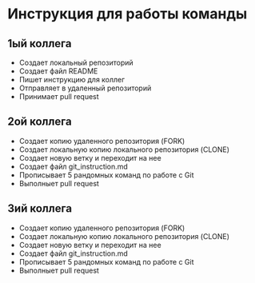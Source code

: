 # Инструкция для работы команды

## 1ый коллега

* Создает локальный репозиторий 
* Создает файл README 
* Пишет инструкцию для коллег
* Отправляет в удаленный репозиторий
* Принимает pull request

## 2ой коллега

* Создает копию удаленного репозитория (FORK)
* Создает локальную копию локального репозитория (CLONE)
* Создает новую ветку и переходит на нее
* Создает файл git_instruction.md
* Прописывает 5 рандомных команд по работе с Git
* Выполныет pull request


## 3ий коллега

* Создает копию удаленного репозитория (FORK)
* Создает локальную копию локального репозитория (CLONE)
* Создает новую ветку и переходит на нее
* Создает файл git_instruction.md
* Прописывает 5 рандомных команд по работе с Git
* Выполныет pull request